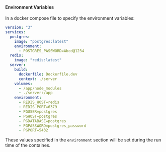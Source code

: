 #### Environment Variables

In a docker compose file to specify the environment variables:
```yaml
version: "3"
services:
  postgres:
    image: "postgres:latest"
    environment:
      - POSTGRES_PASSWORD=Abcd@1234
  redis:
    image: "redis:latest"
  server:
    build:
      dockerfile: Dockerfile.dev
      context: ./server
    volumes:
      - /app/node_modules
      - ./server:/app
    environment:
      - REDIS_HOST=redis
      - REDIS_PORT=6379
      - PGUSER=postgres
      - PGHOST=postgres
      - PGDATABASE=postgres
      - PGPASSWORD=postgres_password
      - PGPORT=5432
```
These values specified in the `environment` section will be set during the run time of the containes.
